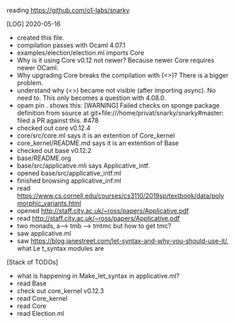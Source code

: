 reading https://github.com/o1-labs/snarky

[LOG]
2020-05-16
 * created this file.
 * compilation passes with Ocaml 4.07.1
 * examples/election/election.ml imports Core
 * Why is it using Core v0.12 not newer? Because newer Core requires newer OCaml.
 * Why upgrading Core breaks the compilation with (<>)? There is a bigger problem.
 * understand why (<>) became not visible (after importing async). No need to. This only becomes a question with 4.08.0.
* opam pin . shows this: [WARNING] Failed checks on sponge package definition from source at git+file:///home/privat/snarky/snarky#master:
     filed a PR against this. #478
* checked out core v0.12.4
* core/src/core.ml says it is an extention of Core_kernel
* core_kernel/README.md says it is an extention of Base
* checked out base v0.12.2
* base/README.org
* base/src/applicative.mli says Applicative_intf.
* opened base/src/applicative_intf.ml
* finished browsing applicative_inf.ml
* read https://www.cs.cornell.edu/courses/cs3110/2019sp/textbook/data/polymorphic_variants.html
* opened http://staff.city.ac.uk/~ross/papers/Applicative.pdf
* read http://staff.city.ac.uk/~ross/papers/Applicative.pdf
* two monads, a--> tmb --> tmtmc but how to get tmc?
* saw applicative.ml
* saw https://blog.janestreet.com/let-syntax-and-why-you-should-use-it/, what Le
t_syntax modules are

[Stack of TODOs]
* what is happening in Make_let_syntax in applicative.ml?
* read Base
* check out core_kernel v0.12.3
* read Core_kernel
* read Core
* read Election.ml
